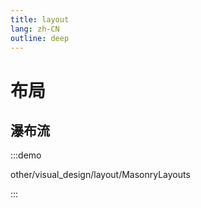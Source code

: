 ```yaml
---
title: layout
lang: zh-CN
outline: deep
---
```


# 布局

## 瀑布流

:::demo

other/visual_design/layout/MasonryLayouts

:::


